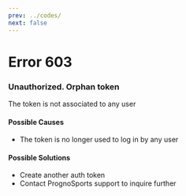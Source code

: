 ```yaml
---
prev: ../codes/
next: false
---
```


# Error 603
### Unauthorized. Orphan token
The token is not associated to any user

#### Possible Causes
* The token is no longer used to log in by any user

#### Possible Solutions
* Create another auth token
* Contact PrognoSports support to inquire further
